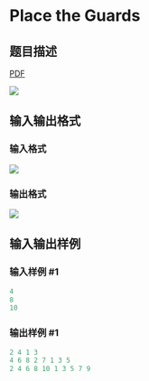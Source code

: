 # Place the Guards

## 题目描述

[problemUrl]: https://uva.onlinejudge.org/index.php?option=com_onlinejudge&Itemid=8&category=12&page=show_problem&problem=1035

[PDF](https://uva.onlinejudge.org/external/100/p10094.pdf)

![](https://cdn.luogu.com.cn/upload/vjudge_pic/UVA10094/038c45c61433b6ca0f8946d37f5cfeed505897e5.png)

## 输入输出格式

### 输入格式

![](https://cdn.luogu.com.cn/upload/vjudge_pic/UVA10094/2b497d8b68a1220e7f31e447acf0689851a72824.png)

### 输出格式

![](https://cdn.luogu.com.cn/upload/vjudge_pic/UVA10094/23ec6c83dcd0404ca0c6ba7d8b698ef5872efa5c.png)

## 输入输出样例

### 输入样例 #1

```cpp
4
8
10
```


### 输出样例 #1

```cpp
2 4 1 3
4 6 8 2 7 1 3 5
2 4 6 8 10 1 3 5 7 9
```


